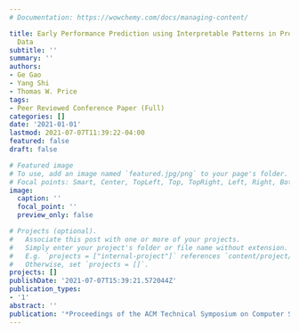 ```yaml
---
# Documentation: https://wowchemy.com/docs/managing-content/

title: Early Performance Prediction using Interpretable Patterns in Programming Process
  Data
subtitle: ''
summary: ''
authors:
- Ge Gao
- Yang Shi
- Thomas W. Price
tags:
- Peer Reviewed Conference Paper (Full)
categories: []
date: '2021-01-01'
lastmod: 2021-07-07T11:39:22-04:00
featured: false
draft: false

# Featured image
# To use, add an image named `featured.jpg/png` to your page's folder.
# Focal points: Smart, Center, TopLeft, Top, TopRight, Left, Right, BottomLeft, Bottom, BottomRight.
image:
  caption: ''
  focal_point: ''
  preview_only: false

# Projects (optional).
#   Associate this post with one or more of your projects.
#   Simply enter your project's folder or file name without extension.
#   E.g. `projects = ["internal-project"]` references `content/project/deep-learning/index.md`.
#   Otherwise, set `projects = []`.
projects: []
publishDate: '2021-07-07T15:39:21.572044Z'
publication_types:
- '1'
abstract: ''
publication: '*Proceedings of the ACM Technical Symposium on Computer Science Education*'
---
```

